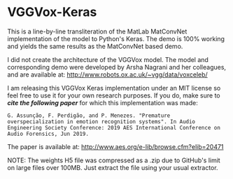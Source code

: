 # VGGVox-Keras
This is a line-by-line transliteration of the MatLab MatConvNet implementation of the model to Python's Keras. The demo is 100% working and yields the same results as the MatConvNet based demo.

I did not create the architecture of the VGGVox model. The model and corresponding demo were developed by Arsha Nagrani and her colleagues, and are available at: http://www.robots.ox.ac.uk/~vgg/data/voxceleb/

I am releasing this VGGVox Keras implementation under an MIT license so feel free to use it for your own research purposes. If you do, make sure to ***cite the following paper*** for which this implementation was made:

```
G. Assunção, F. Perdigão, and P. Menezes. "Premature overspecialization in emotion recognition systems". In Audio Engineering Society Conference: 2019 AES International Conference on Audio Forensics, Jun 2019.
```

The paper is available at: http://www.aes.org/e-lib/browse.cfm?elib=20471

NOTE: The weights H5 file was compressed as a .zip due to GitHub's limit on large files over 100MB. Just extract the file using your usual extractor.
